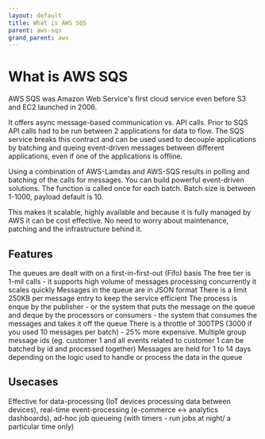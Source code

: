 ```yaml
---
layout: default
title: What is AWS SQS
parent: aws-sqs
grand_parent: aws
---
```


# What is AWS SQS

AWS SQS was Amazon Web Service's first cloud service even before S3 and EC2 launched in 2006.

It offers async message-based communication vs. API calls. Prior to SQS API calls had to be run between 2 applications for data to flow. The SQS service breaks this contract and can be used used to decouple applications by batching and queing event-driven messages between different applications, even if one of the applications is offline.

Using a combination of AWS-Lamdas and AWS-SQS results in polling and batching of the calls for messages. You can build powerful event-driven solutions. The function is called once for each batch. Batch size is between 1-1000, payload default is 10.

This makes it scalable, highly available and because it is fully managed by AWS it can be cost effective. No need to worry about maintenance, patching and the infrastructure behind it.

## Features

The queues are dealt with on a first-in-first-out (Fifo) basis
The free tier is 1-mil calls - it supports high volume of messages processing concurrently it scales quickly
Messages in the queue are in JSON format
There is a limit 250KB per message entry to keep the service efficient
The process is enque by the publisher - or the system that puts the message on the queue and deque by
the processors or consumers - the system that consumes the messages and takes it off the queue
There is a throttle of 300TPS (3000 if you used 10 messages per batch) - 25% more expensive.
Multiple group message ids (eg. customer 1 and all events related to customer 1 can be batched by id and processed together)
Messages are held for 1 to 14 days depending on the logic used to handle or process the data in the queue

## Usecases

Effective for data-processing (IoT devices processing data between devices), real-time event-processing (e-commerce <-> analytics dashboards), ad-hoc job queueing (with timers - run jobs at night/ a particular time only)
